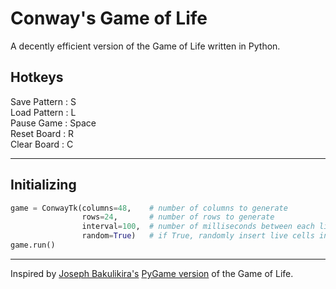 # Conway's Game of Life

A decently efficient version of the Game of Life written in Python.

## Hotkeys
Save Pattern : S  
Load Pattern : L  
Pause Game   : Space  
Reset Board  : R  
Clear Board  : C  

---

## Initializing

```python
game = ConwayTk(columns=48,    # number of columns to generate
                rows=24,       # number of rows to generate
                interval=100,  # number of milliseconds between each life cycle
                random=True)   # if True, randomly insert live cells into the data array            
game.run()
```

---

Inspired by [Joseph Bakulikira's](https://github.com/Josephbakulikira) [PyGame version](https://github.com/Josephbakulikira/Conway-s-Game-of-life---Python) of the Game of Life.

